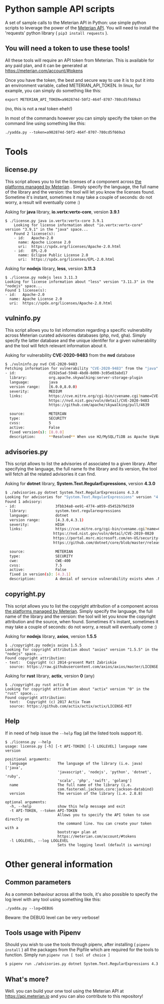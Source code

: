 # Python sample API scripts
A set of sample calls to the Meterian API in Python: use simple python scripts to leverage the power of the [Meterian API](http://api.meterian.io). You will need to install the 'requests' python library ( `pip3 install requests` ).

## You will need a token to use these tools!

All these tools will require an API token from Meterian. This is available for any paid plan, and it can be generated at  https://meterian.com/account/#tokens

Once you have the token, the best and secure way to use it is to put it into an environment variable, called METERIAN_API_TOKEN. In linux, for example, you can simply do something like this:

    export METERIAN_API_TOKEN=a902874d-50f2-464f-8707-780cd5f669a3
(no, this is not a real token eheh!)

In most of the commands however you can simply specify the token on the command line using something like this:

    ./yadda.py --token=a902874d-50f2-464f-8707-780cd5f669a3

# Tools

## license&#46;py
This script allows you to list the licenses of a component across [the platforms managed by Meterian](https://www.meterian.com/integrations.html#languages) . Simply specify the language, the full name of the library and the version: the tool will let you know the licenses found. Sometime it's instant, sometimes it may take a couple of seconds: do not worry, a result will eventually come :)

Asking for **java** library, **io.vertx:vertx-core**, version **3.9.1**

    $ ./license.py java io.vertx:vertx-core 3.9.1
        Looking for license information about "io.vertx:vertx-core" version "3.9.1" in the "java" space...
        Found 2 license(s):
        - id:   Apache-2.0
          name: Apache License 2.0
          uri:  https://spdx.org/licenses/Apache-2.0.html
        - id:   EPL-2.0
          name: Eclipse Public License 2.0
          uri:  https://spdx.org/licenses/EPL-2.0.html

Asking for **nodejs** library, **less**, version **3.11.3**

    $ ./license.py nodejs less 3.11.3
    Looking for license information about "less" version "3.11.3" in the "nodejs" space...
    Found 1 license(s):
    - id:   Apache-2.0
      name: Apache License 2.0
      uri:  https://spdx.org/licenses/Apache-2.0.html

## vulninfo&#46;py
This script allows you to list information regarding a specific vulnerability across Meterian curated advisories databases (php, nvd, gha). Simply specify the latter database and the unique identifer for a given vulnerability and the tool will fetch relevant information about it.

Asking for vulnerability **CVE-2020-9483** from the **nvd** database

```bash
$ ./vulninfo.py nvd CVE-2020-9483
Fetching information for vulnerability "CVE-2020-9483" from the "java" database...
- id:               d192e5ad-5948-4bd8-8d00-3c05e83abd17
  library:          org.apache.skywalking:server-storage-plugin
  language:         java
  version range:    [6.0.0,8.0.0)
  severity:         MEDIUM
  links:            https://cve.mitre.org/cgi-bin/cvename.cgi?name=CVE-2020-9483
                    https://nvd.nist.gov/vuln/detail/CVE-2020-9483
                    https://github.com/apache/skywalking/pull/4639

  source:           METERIAN
  type:             SECURITY
  cvss:             5
  active:           False
  fixed version(s): [8.0.0]
  description:      **Resolved** When use H2/MySQL/TiDB as Apache SkyWalking storage, the metadata query through GraphQL protocol, there is a SQL injection vulnerability, which allows to access unexpected data. Apache SkyWalking 6.0.0 to 6.6.0, 7.0.0 H2/MySQL/TiDB storage implementations don't use the appropriate way to set SQL parameters.
```

## advisories&#46;py
This script allows to list the advisories of associated to a given library. After specifying the language, the full name fo the library and its version, the tool will fetch all the related advisories it can find.

Asking for **dotnet** library, **System.Text.RegularExpressions**, version **4.3.0**

```bash
$ ./advisories.py dotnet System.Text.RegularExpressions 4.3.0
Looking for advisories for "System.Text.RegularExpressions" version "4.3.0" in the "dotnet" space...
Found 1 advisory:
- id:                  3fbb34a8-ee91-4774-a059-d5452b79d159
  library:             system.text.regularexpressions
  language:            dotnet
  version range:       [4.3.0,4.3.1)
  severity:            HIGH
  links:               https://cve.mitre.org/cgi-bin/cvename.cgi?name=CVE-2019-0820
                      https://nvd.nist.gov/vuln/detail/CVE-2019-0820
                      https://portal.msrc.microsoft.com/en-US/security-guidance/advisory/CVE-2019-0820
                      https://github.com/dotnet/core/blob/master/release-notes/2.2/2.2.5/2.2.5.md

  source:              METERIAN
  type:                SECURITY
  cwe:                 CWE-400
  cvss:                7.5
  active:              False
  fixed in version(s): [4.3.1]
  description:         A denial of service vulnerability exists when .NET Core improperly process RegEx strings. An attacker who successfully exploited this vulnerability could cause a denial of service against a .NET application. A remote unauthenticated attacker could exploit this vulnerability by issuing specially crafted requests to a .NET Core application.
```

## copyright&#46;py
This script allows you to list the copyright attribution of a component across [the platforms managed by Meterian](https://www.meterian.com/integrations.html#languages). Simply specify the language, the full name of the library and the version: the tool will let you know the copyright attribution and the source, when found. Sometimes it's instant, sometimes it may take a couple of seconds: do not worry, a result will eventually come :)

Asking for **nodejs** library, **axios**, version **1.5.5**

    $ ./copyright.py nodejs axios 1.5.5
    Looking for copyright attribution about "axios" version "1.5.5" in the "nodejs" space...
    Found copyright attribution:
    - text:   Copyright (c) 2014-present Matt Zabriskie
      source: https://raw.githubusercontent.com/axios/axios/master/LICENSE


Asking for **rust** library, **actix**, version **0** (any)

    $ ./copyright.py rust actix 0
    Looking for copyright attribution about "actix" version "0" in the "rust" space...
    Found copyright attribution:
      text:   Copyright (c) 2017 Actix Team
      source: https://github.com/actix/actix/actix/LICENSE-MIT

## Help
If in need of help issue the `--help` flag (all the listed tools support it).

    $ ./license.py --help
    usage: license.py [-h] [-t API-TOKEN] [-l LOGLEVEL] language name version

    positional arguments:
      language              The language of the library (i.e. java) ['java',
                            'javascript', 'nodejs', 'python', 'dotnet', 'ruby',
                            'scala', 'php', 'swift', 'golang']
      name                  The full name of the library (i.e.
                            com.fasterxml.jackson.core:jackson-databind)
      version               The version of the library (i.e. 2.8.8)

    optional arguments:
      -h, --help            show this help message and exit
      -t API-TOKEN, --token API-TOKEN
                            Allows you to specify the API token to use directly on
                            the command line. You can create your token with a
                            bootstrap+ plan at
                            https://meterian.com/account/#tokens
      -l LOGLEVEL, --log LOGLEVEL
                            Sets the logging level (default is warning)


# Other general information
## Common parameters
As a common behaviour across all the tools, it's also possible to specify the log level with any tool using  something like this:

    ./yadda.py --log=DEBUG
Beware: the DEBUG level can be very verbose!

## Tools usage with Pipenv
Should you wish to use the tools through pipenv, after installing ( `pipenv install` ) all the packages from the Pipfile which are required for the tools to function. Simply run `pipenv run [ tool of choice ]`

```bash
$ pipenv run ./advisories.py dotnet System.Text.RegularExpressions 4.3.0
```

## What's more?
Well. you can build your onw tool using the Meterian API at https://api.meterian.io and you can also contribute to this repository!
